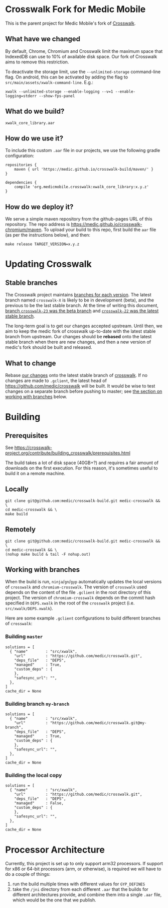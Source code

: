 # Crosswalk Fork for Medic Mobile

This is the parent project for Medic Mobile's fork of [Crosswalk](http://crosswalk-project.org/).

## What have we changed

By default, Chrome, Chromium and Crosswalk limit the maximum space that IndexedDB can use to 10% of available disk space.  Our fork of Crosswalk aims to remove this restriction.

To deactivate the storage limit, use the `--unlimited-storage` command-line flag.  On android, this can be activated by adding the flag to `src/main/assets/xwalk-command-line`.  E.g.:

	xwalk --unlimited-storage --enable-logging --v=1 --enable-logging=stderr --show-fps-panel

## What do we build?

	xwalk_core_library.aar

## How do we use it?

To include this custom `.aar` file in our projects, we use the following gradle configuration:

	repositories {
		maven { url 'https://medic.github.io/crosswalk-build/maven/' }
	}

	dependencies {
		compile 'org.medicmobile.crosswalk:xwalk_core_library:x.y.z'
	}

## How do we deploy it?

We serve a simple maven repository from the github-pages URL of this repository.  The repo address is https://medic.github.io/crosswalk-chromium/maven.  To upload your build to this repo, first build the `aar` file (as per the instructions below), and then:

	make release TARGET_VERSION=x.y.z


# Updating Crosswalk

## Stable branches

The Crosswalk project maintains [branches for each version](https://github.com/crosswalk-project/crosswalk/branches).  The latest branch named `crosswalk-X` is likely to be in development (beta), and the previous to be the last stable branch.  At the time of writing this document, [branch `crosswalk-23` was the beta branch](https://github.com/crosswalk-project/crosswalk/tree/crosswalk-23) and [`crosswalk-22` was the latest stable branch](https://github.com/crosswalk-project/crosswalk/tree/crosswalk-22).

The long-term goal is to get our changes accepted upstream.  Until then, we aim to keep the medic fork of crosswalk up-to-date with the latest stable branch from upstream.  Our changes should be **rebased** onto the latest stable branch when there are new changes, and then a new version of medic's fork should be built and released.

## What to change

Rebase [our changes](https://github.com/medic/crosswalk) onto the latest stable branch of [crosswalk](https://github.com/crosswalk-project/crosswalk).  If no changes are made to `.gclient`, the latest head of https://github.com/medic/crosswalk will be built.  It would be wise to test changes on a separate branch before pushing to master; see [the section on working with branches](https://github.com/medic/crosswalk-build#working-with-branches) below.

# Building

## Prerequisites

See https://crosswalk-project.org/contribute/building_crosswalk/prerequisites.html


The build takes a lot of disk space (40GB+?) and requires a fair amount of downloads on the first execution.  For this reason, it's sometimes useful to build it on a remote machine.

## Locally

	git clone git@github.com:medic/crosswalk-build.git medic-crosswalk && \
	cd medic-crosswalk && \
	make build

## Remotely

	git clone git@github.com:medic/crosswalk-build.git medic-crosswalk && \
	cd medic-crosswalk && \
	(nohup make build & tail -F nohup.out)

## Working with branches

When the build is run, `ninja`/`gn`/`gyp` automatically updates the local versions of `crosswalk` and `chromium-crosswalk`.  The version of `crosswalk` used depends on the content of the file `.gclient` in the root directory of this project.  The version of `chromium-crosswalk` depends on the commit hash specified in `DEPS.xwalk` in the root of the `crosswalk` project (i.e. `src/xwalk/DEPS.xwalk`).

Here are some example `.gclient` configurations to build different branches of `crosswalk`:

### Building `master`

	solutions = [
	  { "name"        : "src/xwalk",
	    "url"         : "https://github.com/medic/crosswalk.git",
	    "deps_file"   : "DEPS",
	    "managed"     : True,
	    "custom_deps" : {
	    },
	    "safesync_url": "",
	  },
	]
	cache_dir = None

### Building branch `my-branch`

	solutions = [
	  { "name"        : "src/xwalk",
	    "url"         : "https://github.com/medic/crosswalk.git@my-branch",
	    "deps_file"   : "DEPS",
	    "managed"     : True,
	    "custom_deps" : {
	    },
	    "safesync_url": "",
	  },
	]
	cache_dir = None

### Building the local copy

	solutions = [
	  { "name"        : "src/xwalk",
	    "url"         : "https://github.com/medic/crosswalk.git",
	    "deps_file"   : "DEPS",
	    "managed"     : False,
	    "custom_deps" : {
	    },
	    "safesync_url": "",
	  },
	]
	cache_dir = None

# Processor Architecture

Currently, this project is set up to only support arm32 processors.  If support for x86 or 64-bit processors (arm, or otherwise), is required we will have to do a couple of things:

1. run the build multiple times with different values for `GYP_DEFINES`
2. take the `/jni` directory from each different `.aar` that the builds for different architectures provide, and combine them into a single `.aar` file, which would be the one that we publish.
